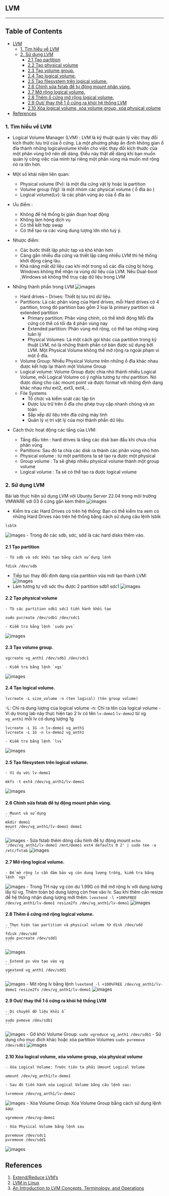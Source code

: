 ## LVM 
***
## Table of Contents

  - [LVM](#lvm)
    - [1. Tìm hiểu về LVM](#1.-tìm-hiểu-về-lvm)
    - [2. Sử dụng LVM](#2.-sử-dụng-lvm)
      - [2.1 Tạo partition](#2.1-tạo-partition)
      - [2.2 Tạo physical volume](#2.2-tạo-physical-volume)
      - [2.3 Tạo volume group.](#2.3-tạo-volume-group.)
      - [2.4 Tạo logical volume.](#2.4-tạo-logical-volume.)
      - [2.5 Tạo filesystem trên logical volume.](#2.5-tạo-filesystem-trên-logical-volume.)
      - [2.6 Chỉnh sửa fstab để tự động mount phân vùng.](#2.6-chỉnh-sửa-fstab-để-tự-động-mount-phân-vùng.)
      - [2.7 Mở rộng logical volume.](#2.7-mở-rộng-logical-volume.)
      - [2.8 Thêm ổ cứng mở rộng logical volume.](#2.8-thêm-ổ-cứng-mở-rộng-logical-volume.)
      - [2.9 Out/ thay thế 1 ổ cứng ra khỏi hệ thống LVM](#2.9-out/-thay-thế-1-ổ-cứng-ra-khỏi-hệ-thống-lvm)
      - [2.10 Xóa logical volume, xóa volume group, xóa physical volume](#2.10-xóa-logical-volume,-xóa-volume-group,-xóa-physical-volume)
  - [References](#references)

### 1. Tìm hiểu về LVM 
- Logical Volume Manager (LVM) : LVM là kỹ thuật quản lý việc thay đổi kích thước lưu trữ của ổ cứng. Là một phương pháp ấn định không gian ổ đĩa thành những logicalvolume khiến cho việc thay đổi kích thước của một phân vùng trở nên dễ dàng. Điều này thật dễ dàng khi bạn muốn quản lý công việc của mình tại riêng một phân vùng mà muốn mở rộng nó ra lớn hơn.
- Một số khái niệm liên quan:
	- Physical volume (Pv): là một đĩa cứng vật lý hoặc là partition
	- Volume group (Vg): là một nhóm các physical volume ( ổ đĩa ảo )
	- Logical volume(Lv): là các phân vùng ảo của ổ đĩa ảo
- Ưu điểm :
	- Không để hệ thống bị gián đoạn hoạt động
	- Không làm hỏng dịch vụ
	- Có thể kết hợp swap
	- Có thể tạo ra các vùng dung lượng lớn nhỏ tuỳ ý.
- Nhược điểm:
	- Các bước thiết lập phức tạp và khó khăn hơn
	- Càng gắn nhiều đĩa cứng và thiết lập càng nhiều LVM thì hệ thống khởi động càng lâu.
	- Khả năng mất dữ liệu cao khi một trong số các đĩa cứng bị hỏng. Windows không thể nhận ra vùng dữ liệu của LVM. Nếu Dual-boot ,Windows sẽ không thể truy cập dữ liệu trong LVM
	
- Những thành phần trong LVM
![images](./images/lvm.png)
	- Hard drives – Drives: Thiết bị lưu trữ dữ liệu.
	- Partitions: Là các phân vùng của Hard drives, mỗi Hard drives có 4 partition, trong đó partition bao gồm 2 loại là primary partition và extended partition
		- Primary partition: Phân vùng chính, có thể khởi động Mỗi đĩa cứng có thể có tối đa 4 phân vùng này
		- Extended partition: Phân vùng mở rộng, có thể tạo những vùng luân lý
		- Physical Volumes: Là một cách gọi khác của partition trong kỹ thuật LVM, nó là những thành phần cơ bản được sử dụng bởi LVM. Một Physical Volume không thể mở rộng ra ngoài phạm vi một ổ đĩa.
	- Volume Group: Nhiều Physical Volume trên những ổ đĩa khác nhau được kết hợp lại thành một Volume Group
	- Logical volume: Volume Group được chia nhỏ thành nhiều Logical Volume, mỗi Logical Volume có ý nghĩa tương tự như partition. Nó được dùng cho các mount point và được format với những định dạng khác nhau như ext2, ext3, ext4,…
	- File Systems
		- Tổ chức và kiểm soát các tập tin
		- Được lưu trữ trên ổ đĩa cho phép truy cập nhanh chóng và an toàn
		- Sắp xếp dữ liệu trên đĩa cứng máy tính
		- Quản lý vị trí vật lý của mọi thành phần dữ liệu
- Cách thức hoạt động các tầng của LVM:
	- Tầng đầu tiên : hard drives là tầng các disk ban đầu khi chưa chia phân vùng
	- Partitions: Sau đó ta chia các disk ra thành các phân vùng nhỏ hơn
	- Physical volume : từ một partitions ta sẽ tạo ra được một physical
	- Group volume : Ta sẽ ghép nhiều physical volume thành một group volume
	- Logical volume : Ta sẽ có thể tạo ra được logical volume
### 2. Sử dụng LVM 
Bài lab thực hiện sử dụng LVM với Ubuntu Server 22.04 trong môi trường VMWARE với 03 ổ cứng gắn kèm thêm 
![images](./images/lvm-1.png)

- Kiểm tra các Hard Drives có trên hệ thống: Bạn có thể kiểm tra xem có những Hard Drives nào trên hệ thống bằng cách sử dụng câu lệnh lsblk
```
lsblk
``` 
![images](./images/lvm-2.png)
	- Trong đó các sdb, sdc, sdd là các hard disks thêm vào.	
#### 2.1 Tạo partition 
	- Từ sdb và sdc khởi tạo bằng cách sử dụng lệnh
```
fdisk /dev/sdb 
```
- Tiếp tục thay đổi định dạng của partition vừa mới tạo thành LVM:
![images](./images/lvm-3.png)
- Làm tương tự với sdc thu được 2 partition sdb1 sdc1
![images](./images/lvm-4.png)
#### 2.2 Tạo physical volume 
	- Từ các partition sdb1 sdc1 tiến hành khởi tạo
```
sudo pvcreate /dev/sdb1 /dev/sdc1
```
	- Kiểm tra bằng lệnh `sudo pvs`
![images](./images/lvm-5.png)

#### 2.3 Tạo volume group.
```
vgcreate vg_anth1 /dev/sdb1 /dev/sdc1
```
	- Kiểm tra bằng lệnh `vgs`
![images](./images/lvm-6.png)
	
#### 2.4 Tạo logical volume.
```
lvcreate -L size_volume -n (ten logical) (tên group volume)
```
-L: Chỉ ra dung lượng của logical volume
-n: Chỉ ra tên của logical volume
	- Ví dụ trong lab này thực hiện tạo 2 lv có tên `lv-demo1` `lv-demo2` từ vg `vg_anth1` mỗi lv có dung lượng 1g
```
lvcreate -L 1G -n lv-demo1 vg_anth1
lvcreate -L 1G -n lv-demo2 vg_anth1
```
	- Kiểm tra bằng lệnh `lvs`
![images](./images/lvm-7.png)

#### 2.5 Tạo filesystem trên logical volume. 
	- Ví dụ với lv-demo1
```
mkfs -t ext4 /dev/vg_anth1/lv-demo1
```
![images](./images/lvm-8.png)

#### 2.6 Chỉnh sửa fstab để tự động mount phân vùng.
	- Mount và sử dụng
	```
	mkdir demo1
	mount /dev/vg_anth1/lv-demo1 demo1
	````
![images](./images/lvm-9.png)
	- Sửa fstab thêm dòng  cấu hình để tự động mount
	```
	echo '/dev/vg_anth1/lv-demo1 /mnt/demo1 ext4 defaults 0 2' | sudo tee -a /etc/fstab
	```
![images](./images/lvm-10.png)

#### 2.7 Mở rộng logical volume.
	- Để mở rộng lv cần đảm bảo vg còn dung lượng trống, kiểm tra bằng lệnh `vgs`
![images](./images/lvm-11.png)
	- Trong TH này vg còn dư 1.99G có thể mở rộng lv với dung lượng lấy từ vg. Thêm toàn bộ dung lượng còn free vào lv. Sau khi thêm cần resize để hệ thống nhận dung lượng mới thêm. 
	```
	lvextend -l +100%FREE /dev/vg_anth1/lv-demo1
	resize2fs /dev/vg_anth1/lv-demo1
	```
![images](./images/lvm-12.png)
	
#### 2.8 Thêm ổ cứng mở rộng logical volume.
	- Thực hiện tạo partition và physical volume từ disk /dev/sdd
	```
	fdisk /dev/sdd
	sudo pvcreate /dev/sdd1 
	```
![images](./images/lvm-13.png)
	
	- Extend pv vừa tạo vào vg 
	```
	vgextend vg_anth1 /dev/sdd1
	```
![images](./images/lvm-14.png)
	- Mở rộng lv bằng lệnh 
	```
	lvextend -l +100%FREE /dev/vg_anth1/lv-demo1
	resize2fs /dev/vg_anth1/lv-demo1
	```
![images](./images/lvm-15.png)
	
#### 2.9 Out/ thay thế 1 ổ cứng ra khỏi hệ thống LVM
	- Di chuyển dữ liệu khỏi ổ
	```
	sudo pvmove /dev/sdb1
	```
![images](./images/lvm-16.png)
	- Gỡ khỏi Volume Group:
	```
	sudo vgreduce vg_anth1 /dev/sdb1
	```
	- Sử dụng cho mục đích khác hoặc xóa partition Volumes
	```
	sudo pvremove /dev/sdb1
	```
![images](./images/lvm-17.png)

#### 2.10 Xóa logical volume, xóa volume group, xóa physical volume
	- Xóa Logical Volume: Trước tiên ta phải Umount Logical Volume
```
umount /dev/vg_anth1/lv-demo1
```
	- Sau đó tiến hành xóa Logical Volume bằng câu lệnh sau:
```
lvremove /dev/vg_anth1/lv-demo1
```
![images](./images/lvm-18.png)
	- Xóa Volume Group: Xóa Volume Group bằng cách sử dụng lệnh sau:
```
vgremove /dev/vg-demo1
```
	- Xóa Physical Volume bằng lệnh sau 
```
pvremove /dev/sdc1
pvremove /dev/sdd1
```
![images](./images/lvm-19.png)

## References 
1. [Extend/Reduce LVM’s](https://www.tecmint.com/extend-and-reduce-lvms-in-linux/)
2. [LVM in Linux](https://medium.com/@yhakimi/lvm-how-to-create-and-extend-a-logical-volume-in-linux-9744f27eacfe)
3. [An Introduction to LVM Concepts, Terminology, and Operations](https://www.digitalocean.com/community/tutorials/an-introduction-to-lvm-concepts-terminology-and-operations)